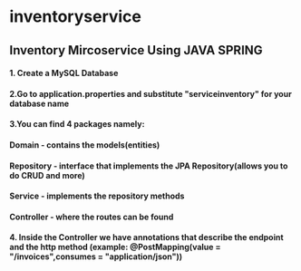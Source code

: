 # inventoryservice

## Inventory Mircoservice Using JAVA SPRING

#### 1. Create a MySQL Database

#### 2.Go to application.properties and substitute "serviceinventory" for your database name 

#### 3.You can find 4 packages namely: 
####     **Domain** - contains the models(entities)
####     **Repository** - interface that implements the JPA Repository(allows you to do CRUD and more)
####     **Service** - implements the repository methods
####     **Controller** - where the routes can be found

#### 4. Inside the Controller we have annotations that describe the endpoint and the http method (example: **@PostMapping(value = "/invoices",consumes = "application/json")**)
